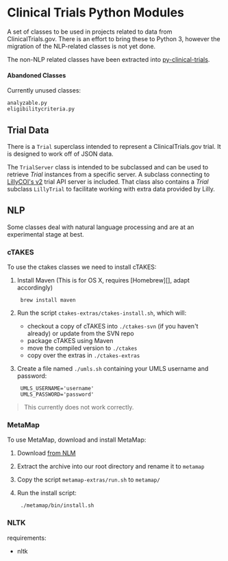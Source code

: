 Clinical Trials Python Modules
==============================

A set of classes to be used in projects related to data from ClinicalTrials.gov.
There is an effort to bring these to Python 3, however the migration of the NLP-related classes is not yet done.

The non-NLP related classes have been extracted into [py-clinical-trials][pyct].

#### Abandoned Classes ####

Currently unused classes:

```
analyzable.py
eligibilitycriteria.py
```


Trial Data
----------

There is a `Trial` superclass intended to represent a ClinicalTrials.gov trial.
It is designed to work off of JSON data.

The `TrialServer` class is intended to be subclassed and can be used to retrieve _Trial_ instances from a specific server.
A subclass connecting to [LillyCOI's v2][lillycoi] trial API server is included.
That class also contains a _Trial_ subclass `LillyTrial` to facilitate working with extra data provided by Lilly.

[pyct]: https://github.com/p2/py-clinical-trials
[lillycoi]: https://developer.lillycoi.com


NLP
---

Some classes deal with natural language processing and are at an experimental stage at best.

### cTAKES ###

To use the ctakes classes we need to install cTAKES:

1. Install Maven (This is for OS X, requires [Homebrew][], adapt accordingly)
    
        brew install maven

2. Run the script `ctakes-extras/ctakes-install.sh`, which will:
    - checkout a copy of cTAKES into `./ctakes-svn` (if you haven't already) or update from the SVN repo
    - package cTAKES using Maven
    - move the compiled version to `./ctakes`
    - copy over the extras in `./ctakes-extras`

3. Create a file named `./umls.sh` containing your UMLS username and password:
      
        UMLS_USERNAME='username'
        UMLS_PASSWORD='password'

> This currently does not work correctly.


### MetaMap ###

To use MetaMap, download and install MetaMap:

1. Download [from NLM](http://metamap.nlm.nih.gov/#Downloads)
2. Extract the archive into our root directory and rename it to `metamap`
3. Copy the script `metamap-extras/run.sh` to `metamap/`
4. Run the install script:
    
        ./metamap/bin/install.sh


### NLTK ###

requirements:

- nltk
